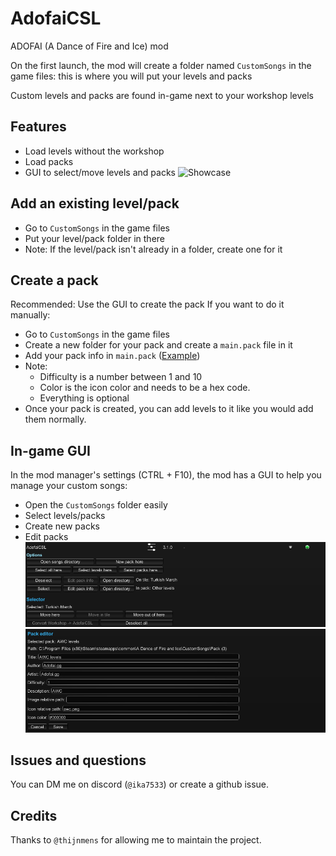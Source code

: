 # AdofaiCSL
ADOFAI (A Dance of Fire and Ice) mod

On the first launch, the mod will create a folder named `CustomSongs` in the game files: this is where you will put your levels and packs

Custom levels and packs are found in-game next to your workshop levels

## Features
- Load levels without the workshop
- Load packs
- GUI to select/move levels and packs
![Showcase](./assets/showcase.gif)

## Add an existing level/pack
- Go to `CustomSongs` in the game files
- Put your level/pack folder in there
- Note: If the level/pack isn't already in a folder, create one for it

## Create a pack
Recommended: Use the GUI to create the pack
If you want to do it manually:
- Go to `CustomSongs` in the game files
- Create a new folder for your pack and create a `main.pack` file in it
- Add your pack info in `main.pack` ([Example](./example.pack))
- Note:
  - Difficulty is a number between 1 and 10
  - Color is the icon color and needs to be a hex code.
  - Everything is optional
- Once your pack is created, you can add levels to it like you would add them normally.

## In-game GUI
In the mod manager's settings (CTRL + F10), the mod has a GUI to help you manage your custom songs:
- Open the `CustomSongs` folder easily
- Select levels/packs
- Create new packs
- Edit packs
![GUI](./assets/gui.png)
![Pack editor](./assets/packeditor.png)

## Issues and questions
You can DM me on discord (`@ika7533`) or create a github issue.

## Credits
Thanks to `@thijnmens` for allowing me to maintain the project.

